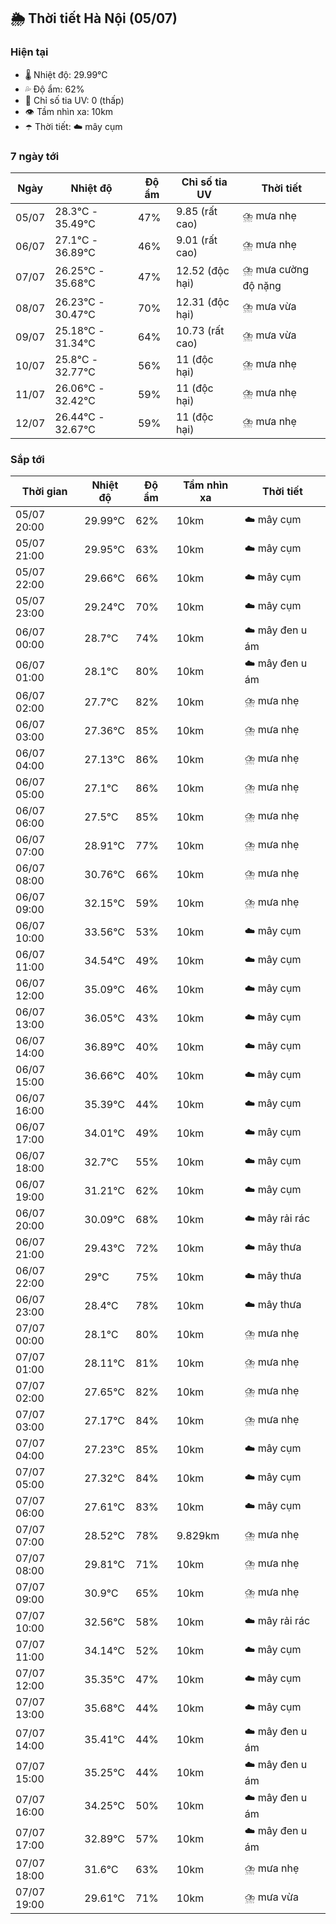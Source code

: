 ## 🌦️ Thời tiết Hà Nội (05/07)

### Hiện tại

- 🌡️ Nhiệt độ: 29.99℃
- 💦 Độ ẩm: 62%
- 🌟 Chỉ số tia UV: 0 (thấp)
- 👁️ Tầm nhìn xa: 10km
- ☂️ Thời tiết: ☁️ mây cụm

### 7 ngày tới

| Ngày | Nhiệt độ | Độ ẩm | Chỉ số tia UV | Thời tiết |
| --- | --- | --- | --- | --- |
| 05/07 | 28.3℃ - 35.49℃ | 47% | 9.85 (rất cao) | ⛈️ mưa nhẹ |
| 06/07 | 27.1℃ - 36.89℃ | 46% | 9.01 (rất cao) | ⛈️ mưa nhẹ |
| 07/07 | 26.25℃ - 35.68℃ | 47% | 12.52 (độc hại) | ⛈️ mưa cường độ nặng |
| 08/07 | 26.23℃ - 30.47℃ | 70% | 12.31 (độc hại) | ⛈️ mưa vừa |
| 09/07 | 25.18℃ - 31.34℃ | 64% | 10.73 (rất cao) | ⛈️ mưa vừa |
| 10/07 | 25.8℃ - 32.77℃ | 56% | 11 (độc hại) | ⛈️ mưa nhẹ |
| 11/07 | 26.06℃ - 32.42℃ | 59% | 11 (độc hại) | ⛈️ mưa nhẹ |
| 12/07 | 26.44℃ - 32.67℃ | 59% | 11 (độc hại) | ⛈️ mưa nhẹ |

### Sắp tới

| Thời gian | Nhiệt độ | Độ ẩm | Tầm nhìn xa | Thời tiết |
| --- | --- | --- | --- | --- |
| 05/07 20:00 | 29.99℃ | 62% | 10km | ☁️ mây cụm |
| 05/07 21:00 | 29.95℃ | 63% | 10km | ☁️ mây cụm |
| 05/07 22:00 | 29.66℃ | 66% | 10km | ☁️ mây cụm |
| 05/07 23:00 | 29.24℃ | 70% | 10km | ☁️ mây cụm |
| 06/07 00:00 | 28.7℃ | 74% | 10km | ☁️ mây đen u ám |
| 06/07 01:00 | 28.1℃ | 80% | 10km | ☁️ mây đen u ám |
| 06/07 02:00 | 27.7℃ | 82% | 10km | ⛈️ mưa nhẹ |
| 06/07 03:00 | 27.36℃ | 85% | 10km | ⛈️ mưa nhẹ |
| 06/07 04:00 | 27.13℃ | 86% | 10km | ⛈️ mưa nhẹ |
| 06/07 05:00 | 27.1℃ | 86% | 10km | ⛈️ mưa nhẹ |
| 06/07 06:00 | 27.5℃ | 85% | 10km | ⛈️ mưa nhẹ |
| 06/07 07:00 | 28.91℃ | 77% | 10km | ⛈️ mưa nhẹ |
| 06/07 08:00 | 30.76℃ | 66% | 10km | ⛈️ mưa nhẹ |
| 06/07 09:00 | 32.15℃ | 59% | 10km | ⛈️ mưa nhẹ |
| 06/07 10:00 | 33.56℃ | 53% | 10km | ☁️ mây cụm |
| 06/07 11:00 | 34.54℃ | 49% | 10km | ☁️ mây cụm |
| 06/07 12:00 | 35.09℃ | 46% | 10km | ☁️ mây cụm |
| 06/07 13:00 | 36.05℃ | 43% | 10km | ☁️ mây cụm |
| 06/07 14:00 | 36.89℃ | 40% | 10km | ☁️ mây cụm |
| 06/07 15:00 | 36.66℃ | 40% | 10km | ☁️ mây cụm |
| 06/07 16:00 | 35.39℃ | 44% | 10km | ☁️ mây cụm |
| 06/07 17:00 | 34.01℃ | 49% | 10km | ☁️ mây cụm |
| 06/07 18:00 | 32.7℃ | 55% | 10km | ☁️ mây cụm |
| 06/07 19:00 | 31.21℃ | 62% | 10km | ☁️ mây cụm |
| 06/07 20:00 | 30.09℃ | 68% | 10km | ☁️ mây rải rác |
| 06/07 21:00 | 29.43℃ | 72% | 10km | ☁️ mây thưa |
| 06/07 22:00 | 29℃ | 75% | 10km | ☁️ mây thưa |
| 06/07 23:00 | 28.4℃ | 78% | 10km | ☁️ mây thưa |
| 07/07 00:00 | 28.1℃ | 80% | 10km | ⛈️ mưa nhẹ |
| 07/07 01:00 | 28.11℃ | 81% | 10km | ⛈️ mưa nhẹ |
| 07/07 02:00 | 27.65℃ | 82% | 10km | ⛈️ mưa nhẹ |
| 07/07 03:00 | 27.17℃ | 84% | 10km | ⛈️ mưa nhẹ |
| 07/07 04:00 | 27.23℃ | 85% | 10km | ☁️ mây cụm |
| 07/07 05:00 | 27.32℃ | 84% | 10km | ☁️ mây cụm |
| 07/07 06:00 | 27.61℃ | 83% | 10km | ☁️ mây cụm |
| 07/07 07:00 | 28.52℃ | 78% | 9.829km | ⛈️ mưa nhẹ |
| 07/07 08:00 | 29.81℃ | 71% | 10km | ⛈️ mưa nhẹ |
| 07/07 09:00 | 30.9℃ | 65% | 10km | ⛈️ mưa nhẹ |
| 07/07 10:00 | 32.56℃ | 58% | 10km | ☁️ mây rải rác |
| 07/07 11:00 | 34.14℃ | 52% | 10km | ☁️ mây cụm |
| 07/07 12:00 | 35.35℃ | 47% | 10km | ☁️ mây cụm |
| 07/07 13:00 | 35.68℃ | 44% | 10km | ☁️ mây cụm |
| 07/07 14:00 | 35.41℃ | 44% | 10km | ☁️ mây đen u ám |
| 07/07 15:00 | 35.25℃ | 44% | 10km | ☁️ mây đen u ám |
| 07/07 16:00 | 34.25℃ | 50% | 10km | ☁️ mây đen u ám |
| 07/07 17:00 | 32.89℃ | 57% | 10km | ☁️ mây đen u ám |
| 07/07 18:00 | 31.6℃ | 63% | 10km | ⛈️ mưa nhẹ |
| 07/07 19:00 | 29.61℃ | 71% | 10km | ⛈️ mưa vừa |
